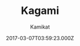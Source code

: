 ---
title: Kagami
github: https://github.com/kamikat/jekyll-theme-kagami
demo: https://banana.moe/jekyll-theme-kagami/about.html
author: Kamikat
ssg:
  - Jekyll
cms:
  - No Cms
date: 2017-03-07T03:59:23.000Z
description: Simple and clean Jekyll theme compatible with GitHub Pages.
stale: false
draft: true
---
